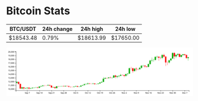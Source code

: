 # Bitcoin Stats

BTC/USDT|24h change|24h high|24h low|
|---|---|---|---|
|$18543.48|0.79%|$18613.99|$17650.00|

<img src="./chart.svg">
